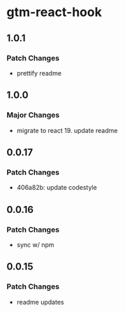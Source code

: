 # gtm-react-hook

## 1.0.1

### Patch Changes

- prettify readme

## 1.0.0

### Major Changes

- migrate to react 19. update readme

## 0.0.17

### Patch Changes

- 406a82b: update codestyle

## 0.0.16

### Patch Changes

- sync w/ npm

## 0.0.15

### Patch Changes

- readme updates
